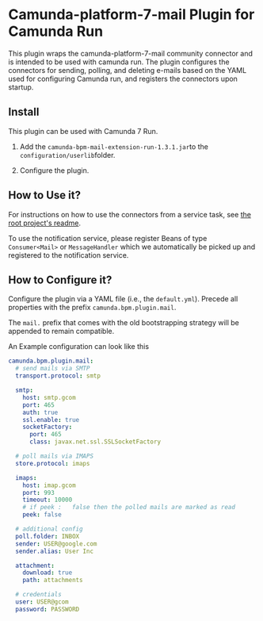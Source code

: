 # Camunda-platform-7-mail Plugin for Camunda Run

This plugin wraps the camunda-platform-7-mail community connector and is intended to be used with
camunda run.
The plugin configures the connectors for sending, polling, and deleting e-mails based on the YAML
used for configuring Camunda run, and registers the connectors upon startup.

## Install

This plugin can be used with Camunda 7 Run.

1. Add the `camunda-bpm-mail-extension-run-1.3.1.jar`to the `configuration/userlib`folder.

2. Configure the plugin.

## How to Use it?

For instructions on how to use the connectors from a service task,
see [the root project's readme](/README.md).

To use the notification service, please register Beans of type `Consumer<Mail>` or `MessageHandler` which we automatically be picked up and registered to the notification service.

## How to Configure it?

Configure the plugin via a YAML file (i.e., the `default.yml`).
Precede all properties with the prefix `camunda.bpm.plugin.mail`.

The `mail.` prefix that comes with the old bootstrapping strategy will be appended to remain compatible.

An Example configuration can look like this

```yml
camunda.bpm.plugin.mail:
  # send mails via SMTP
  transport.protocol: smtp

  smtp:
    host: smtp.gcom
    port: 465
    auth: true
    ssl.enable: true
    socketFactory:
      port: 465
      class: javax.net.ssl.SSLSocketFactory

  # poll mails via IMAPS
  store.protocol: imaps

  imaps:
    host: imap.gcom
    port: 993
    timeout: 10000
    # if peek :   false then the polled mails are marked as read
    peek: false

  # additional config
  poll.folder: INBOX
  sender: USER@google.com
  sender.alias: User Inc

  attachment:
    download: true
    path: attachments

  # credentials
  user: USER@gcom
  password: PASSWORD
```
